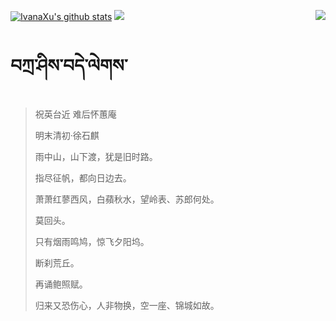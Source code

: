 [![IvanaXu's github stats](https://github-readme-stats.vercel.app/api?username=IvanaXu&show_icons=true&theme=vue-dark)](https://github.com/anuraghazra/github-readme-stats)
<img align="right" src="https://github-readme-stats.vercel.app/api/top-langs/?username=IvanaXu&langs_count=8&theme=graywhite" />
<img src="https://github-readme-stats.vercel.app/api/wakatime?username=IvanaXu&layout=compact&langs_count=8&theme=vue-dark&custom_title=Programming~Times/SinceJul.29.2021" />
# བཀྲ་ཤིས་བདེ་ལེགས་
> 祝英台近 难后怀蕙庵
>
> 明末清初·徐石麒
>
> 雨中山，山下渡，犹是旧时路。
> 
> 指尽征帆，都向日边去。
> 
> 萧萧红蓼西风，白蘋秋水，望岭表、苏郎何处。
> 
> 莫回头。
> 
> 只有烟雨鸣鸠，惊飞夕阳坞。
> 
> 断刹荒丘。
> 
> 再诵鲍照赋。
> 
> 归来又恐伤心，人非物换，空一座、锦城如故。